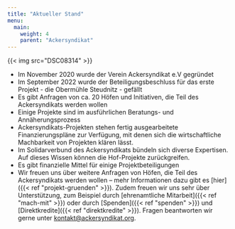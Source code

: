 ```yaml
---
title: "Aktueller Stand"
menu:
  main:
    weight: 4
    parent: "Ackersyndikat"
---
```


{{< img src="DSC08314" >}}

- Im November 2020 wurde der Verein Ackersyndikat e.V gegründet
- Im September 2022 wurde der Beteiligungsbeschluss für das erste Projekt - die Obermühle Steudnitz - gefällt 
- Es gibt Anfragen von ca. 20 Höfen und Initiativen, die Teil des Ackersyndikats werden wollen
- Einige Projekte sind im ausführlichen Beratungs- und Annäherungsprozess
- Ackersyndikats-Projekten stehen fertig ausgearbeitete Finanzierungspläne zur Verfügung, mit denen sich die wirtschaftliche Machbarkeit von Projekten klären lässt.
- Im Solidarverbund des Ackersyndikats bündeln sich diverse Expertisen. Auf dieses Wissen können die Hof-Projekte zurückgreifen.
- Es gibt finanzielle Mittel für einige Projektbeteiligungen
- Wir freuen uns über weitere Anfragen von Höfen, die Teil des Ackersyndikats werden wollen – mehr Informationen dazu gibt es [hier]({{< ref "projekt-gruenden" >}}). Zudem freuen wir uns sehr über Unterstützung, zum Beispiel durch [ehrenamtliche Mitarbeit]({{< ref "mach-mit" >}}) oder durch [Spenden]({{< ref "spenden" >}}) und [Direktkredite]({{< ref "direktkredite" >}}). Fragen beantworten wir gerne unter kontakt@ackersyndikat.org.
